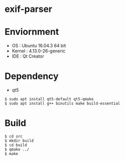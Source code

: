 exif-parser
============

# Enviornment

* OS : Ubuntu 16.04.3 64 bit
* Kernel : 4.13.0-26-generic
* IDE : Qt Creator

# Dependency

* qt5

```
$ sudo apt install qt5-default qt5-qmake
$ sudo apt install g++ binutils make build-essential
```

# Build

```
$ cd src
$ mkdir build
$ cd build
$ qmake ../
$ make
```
